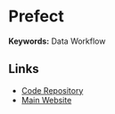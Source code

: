 # Prefect

**Keywords:** Data Workflow

## Links

- [Code Repository](https://github.com/prefecthq/prefect)
- [Main Website](https://prefect.io)
